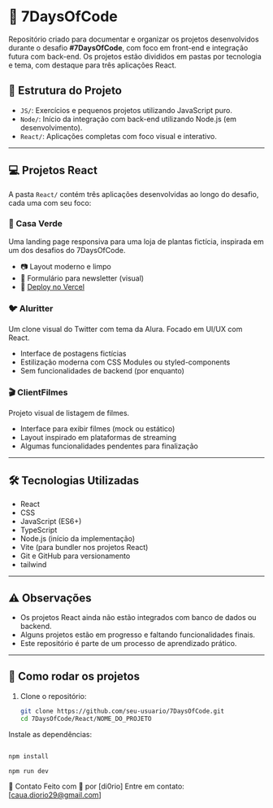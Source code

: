 # 🚀 7DaysOfCode

Repositório criado para documentar e organizar os projetos desenvolvidos durante o desafio **#7DaysOfCode**, com foco em front-end e integração futura com back-end. Os projetos estão divididos em pastas por tecnologia e tema, com destaque para três aplicações React.

## 📁 Estrutura do Projeto

- `JS/`: Exercícios e pequenos projetos utilizando JavaScript puro.
- `Node/`: Início da integração com back-end utilizando Node.js (em desenvolvimento).
- `React/`: Aplicações completas com foco visual e interativo.

---

## 💻 Projetos React

A pasta `React/` contém três aplicações desenvolvidas ao longo do desafio, cada uma com seu foco:

### 🌿 Casa Verde

Uma landing page responsiva para uma loja de plantas fictícia, inspirada em um dos desafios do 7DaysOfCode.

- 📷 Layout moderno e limpo
- 📩 Formulário para newsletter (visual)
- 🔗 [Deploy no Vercel](https://7-days-of-code-five.vercel.app)

### 🐦 Aluritter

Um clone visual do Twitter com tema da Alura. Focado em UI/UX com React.

- Interface de postagens fictícias
- Estilização moderna com CSS Modules ou styled-components
- Sem funcionalidades de backend (por enquanto)

### 🎬 ClientFilmes

Projeto visual de listagem de filmes.

- Interface para exibir filmes (mock ou estático)
- Layout inspirado em plataformas de streaming
- Algumas funcionalidades pendentes para finalização

---

## 🛠️ Tecnologias Utilizadas

- React
- CSS
- JavaScript (ES6+)
- TypeScript
- Node.js (início da implementação)
- Vite (para bundler nos projetos React)
- Git e GitHub para versionamento
- tailwind

---

## ⚠️ Observações

- Os projetos React ainda não estão integrados com banco de dados ou backend.
- Alguns projetos estão em progresso e faltando funcionalidades finais.
- Este repositório é parte de um processo de aprendizado prático.

---

## 📌 Como rodar os projetos

1. Clone o repositório:
   ```bash
   git clone https://github.com/seu-usuario/7DaysOfCode.git
   cd 7DaysOfCode/React/NOME_DO_PROJETO
Instale as dependências:

 ```bash

npm install

npm run dev

   ```
📧 Contato
Feito com 💙 por [di0rio]
Entre em contato: [caua.diorio29@gmail.com]

